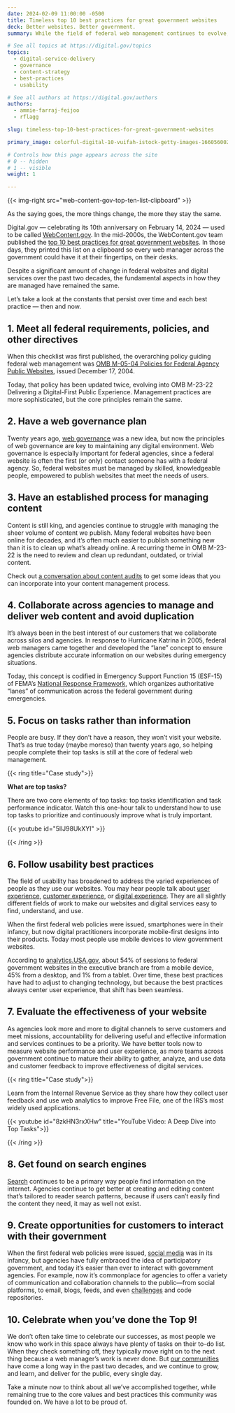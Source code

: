 ```yaml
---
date: 2024-02-09 11:00:00 -0500
title: Timeless top 10 best practices for great government websites
deck: Better websites. Better government.
summary: While the field of federal web management continues to evolve, the core best practices have remained essentially unchanged for two decades.

# See all topics at https://digital.gov/topics
topics:
  - digital-service-delivery
  - governance
  - content-strategy
  - best-practices
  - usability

# See all authors at https://digital.gov/authors
authors:
  - ammie-farraj-feijoo
  - rflagg

slug: timeless-top-10-best-practices-for-great-government-websites

primary_image: colorful-digital-10-vuifah-istock-getty-images-166056002

# Controls how this page appears across the site
# 0 -- hidden
# 1 -- visible
weight: 1

---
```


{{< img-right src="web-content-gov-top-ten-list-clipboard" >}}

As the saying goes, the more things change, the more they stay the same.

Digital.gov — celebrating its 10th anniversary on February 14, 2024 — used to be called [WebContent.gov](https://web.archive.org/web/20040101000000*/webcontent.gov). In the mid-2000s, the WebContent.gov team published the [top 10 best practices for great government websites](https://web.archive.org/web/20070610235006/http://www.usa.gov/webcontent/reqs_bestpractices/checklist/criticaltasks.shtml). In those days, they printed this list on a clipboard so every web manager across the government could have it at their fingertips, on their desks.

Despite a significant amount of change in federal websites and digital services over the past two decades, the fundamental aspects in how they are managed have remained the same.

Let’s take a look at the constants that persist over time and each best practice — then and now.

## 1. Meet all federal requirements, policies, and other directives

When this checklist was first published, the overarching policy guiding federal web management was [OMB M-05-04 Policies for Federal Agency Public Websites](https://digital.gov/resources/delivering-digital-first-public-experience/), issued December 17, 2004.

Today, that policy has been updated twice, evolving into OMB M-23-22 Delivering a Digital-First Public Experience. Management practices are more sophisticated, but the core principles remain the same.

## 2. Have a web governance plan

Twenty years ago, [web governance](https://digital.gov/resources/an-introduction-to-digital-governance/) was a new idea, but now the principles of web governance are key to maintaining any digital environment. Web governance is especially important for federal agencies, since a federal website is often the first (or only) contact someone has with a federal agency. So, federal websites must be managed by skilled, knowledgeable people, empowered to publish websites that meet the needs of users.

## 3. Have an established process for managing content

Content is still king, and agencies continue to struggle with managing the sheer volume of content we publish. Many federal websites have been online for decades, and it’s often much easier to publish something new than it is to clean up what’s already online. A recurring theme in OMB M-23-22 is the need to review and clean up redundant, outdated, or trivial content.

Check out [a conversation about content audits](https://digital.gov/2023/09/12/a-conversation-about-content-audits/) to get some ideas that you can incorporate into your content management process.

## 4. Collaborate across agencies to manage and deliver web content and avoid duplication

It’s always been in the best interest of our customers that we collaborate across silos and agencies. In response to Hurricane Katrina in 2005, federal web managers came together and developed the “lane” concept to ensure agencies distribute accurate information on our websites during emergency situations.

Today, this concept is codified in Emergency Support Function 15 (ESF-15) of FEMA’s [National Response Framework](https://www.fema.gov/emergency-managers/national-preparedness/frameworks/response), which organizes authoritative “lanes” of communication across the federal government during emergencies.

## 5. Focus on tasks rather than information

People are busy. If they don’t have a reason, they won’t visit your website. That’s as true today (maybe moreso) than twenty years ago, so helping people complete their top tasks is still at the core of federal web management.

{{< ring title="Case study">}}

**What are top tasks?**

There are two core elements of top tasks: top tasks identification and task performance indicator. Watch this one-hour talk to understand how to use top tasks to prioritize and continuously improve what is truly important.

{{< youtube id="5llJ98UkXYI" >}}

{{< /ring >}}

## 6. Follow usability best practices

The field of usability has broadened to address the varied experiences of people as they use our websites. You may hear people talk about [user experience](https://digital.gov/topics/user-experience/), [customer experience](https://digital.gov/topics/customer-experience/), or [digital experience](https://digital.gov/resources/delivering-digital-first-public-experience/). They are all slightly different fields of work to make our websites and digital services easy to find, understand, and use.

When the first federal web policies were issued, smartphones were in their infancy, but now digital practitioners incorporate mobile-first designs into their products. Today most people use mobile devices to view government websites.

According to [analytics.USA.gov](https://analytics.usa.gov/), about 54% of sessions to federal government websites in the executive branch are from a mobile device, 45% from a desktop, and 1% from a tablet. Over time, these best practices have had to adjust to changing technology, but because the best practices always center user experience, that shift has been seamless.

## 7. Evaluate the effectiveness of your website

As agencies look more and more to digital channels to serve customers and meet missions, accountability for delivering useful and effective information and services continues to be a priority. We have better tools now to measure website performance and user experience, as more teams across government continue to mature their ability to gather, analyze, and use data and customer feedback to improve effectiveness of digital services.

{{< ring title="Case study">}}

Learn from the Internal Revenue Service as they share how they collect user feedback and use web analytics to improve Free File, one of the IRS’s most widely used applications.

{{< youtube id="8zkHN3rxXHw"  title="YouTube Video: A Deep Dive into Top Tasks">}}

{{< /ring >}}

## 8. Get found on search engines

[Search](https://digital.gov/topics/search/) continues to be a primary way people find information on the internet. Agencies continue to get better at creating and editing content that’s tailored to reader search patterns, because if users can’t easily find the content they need, it may as well not exist.

## 9. Create opportunities for customers to interact with their government

When the first federal web policies were issued, [social media](https://digital.gov/topics/social-media/) was in its infancy, but agencies have fully embraced the idea of participatory government, and today it’s easier than ever to interact with government agencies. For example, now it’s commonplace for agencies to offer a variety of communication and collaboration channels to the public—from social platforms, to email, blogs, feeds, and even [challenges](https://www.challenge.gov/) and code repositories.

## 10. Celebrate when you’ve done the Top 9!

We don’t often take time to celebrate our successes, as most people we know who work in this space always have plenty of tasks on their to-do list. When they check something off, they typically move right on to the next thing because a web manager’s work is never done. But [our communities](https://digital.gov/communities/) have come a long way in the past two decades, and we continue to grow, and learn, and deliver for the public, every single day.

Take a minute now to think about all we’ve accomplished together, while remaining true to the core values and best practices this community was founded on. We have a lot to be proud of.
